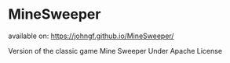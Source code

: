 # MineSweeper
available on:
https://johngf.github.io/MineSweeper/

Version of the classic game Mine Sweeper
Under Apache License
